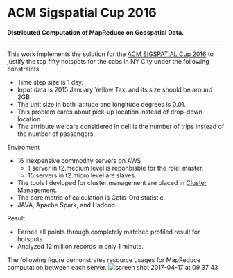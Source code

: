# ACM Sigspatial Cup 2016
#### Distributed Computation of MapReduce on Geospatial Data.
------

This work implements the solution for the [ACM SIGSPATIAL Cup 2016](http://sigspatial2016.sigspatial.org/giscup2016/problem) to justify the top fifty hotspots for the cabs in NY City under the following constraints.
- Time step size is 1 day.
- Input data is 2015 January Yellow Taxi and its size should be around 2GB.
- The unit size in both latitude and longitude degrees is 0.01.
- This problem cares about pick-up location instead of drop-down location.
- The attribute we care considered in cell is the number of trips instead of the number of passengers.

Enviroment
- 16 inexpensive commodity servers on AWS
  - 1 server in t2.medium level is reponbisble for the role: master.
  - 15 servers in t2.micro level are slaves.
- The tools I devloped for cluster management are placed in [Cluster Management](https://github.com/HawxChen/CloudComputing/tree/master/%5BSysAdmin%5DClusters).
- The core metric of calculation is Getis-Ord statistic.
- JAVA, Apache Spark, and Hadoop.

Result
- Earnee all points through completely matched profiled result for hotspots.
- Analyzed 12 million records in only 1 minute.

The following figure demonstrates resource usages for MapReduce computation between each server.
![screen shot 2017-04-17 at 09 37 43](https://cloud.githubusercontent.com/assets/1461806/25098904/1d63911e-235f-11e7-8500-8d1ab25579e3.png)

